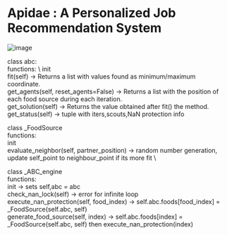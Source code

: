 # Apidae : A Personalized Job Recommendation System
![image](https://github.com/shanbhxg/Apidae/assets/76104354/97a26f1d-1dda-462f-8ea8-aa8772f9f041)

class abc: \
functions: \ 
init \
          fit(self) -> Returns a list with values found as minimum/maximum coordinate. \
          get_agents(self, reset_agents=False) -> Returns a list with the position of each food source during each iteration. \
          get_solution(self) -> Returns the value obtained after fit() the method. \
          get_status(self) -> tuple with iters,scouts,NaN protection info  

class _FoodSource \
functions: \
init \
evaluate_neighbor(self, partner_position) -> random number generation, update self_point to neighbour_point if its more fit \

class _ABC_engine \
functions: \
init -> sets self,abc = abc \
check_nan_lock(self) -> error for infinite loop \
execute_nan_protection(self, food_index) -> self.abc.foods[food_index] = _FoodSource(self.abc, self) \
generate_food_source(self, index) -> self.abc.foods[index] = _FoodSource(self.abc, self) then execute_nan_protection(index)  



          
